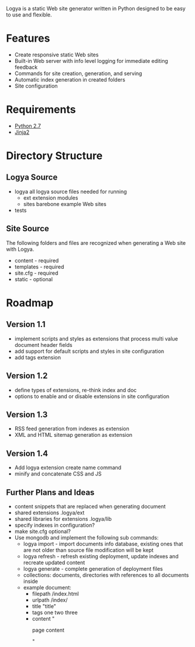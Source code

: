 Logya is a static Web site generator written in Python designed to be easy
to use and flexible.

# Features
* Create responsive static Web sites
* Built-in Web server with info level logging for immediate editing feedback
* Commands for site creation, generation, and serving
* Automatic index generation in created folders
* Site configuration

# Requirements
* [Python 2.7](http://python.org/)
* [Jinja2](http://jinja.pocoo.org/)

# Directory Structure

## Logya Source
* logya       all logya source files needed for running
    * ext       extension modules
    * sites     barebone example Web sites
* tests

## Site Source

The following folders and files are recognized when generating a Web site with Logya.

* content - required
* templates - required
* site.cfg - required
* static - optional

# Roadmap

## Version 1.1

* implement scripts and styles as extensions that process multi value document header fields
* add support for default scripts and styles in site configuration
* add tags extension

## Version 1.2

* define types of extensions, re-think index and doc
* options to enable and or disable extensions in site configuration

## Version 1.3

* RSS feed generation from indexes as extension
* XML and HTML sitemap generation as extension

## Version 1.4

* Add logya extension create name command
* minify and concatenate CSS and JS

## Further Plans and Ideas

* content snippets that are replaced when generating document
* shared extensions .logya/ext
* shared libraries for extensions .logya/lib
* specify indexes in configuration?
* make site.cfg optional?
* Use mongodb and implement the following sub commands:
    * logya import - import documents info database, existing ones that are not older than source file modification will be kept
    * logya refresh - refresh existing deployment, update indexes and recreate updated content
    * logya generate - complete generation of deployment files
    * collections: documents, directories with references to all documents inside
    * example document:
        * filepath /index.html
        * urlpath /index/
        * title "title"
        * tags one two three
        * content "<p>page content</p>"
